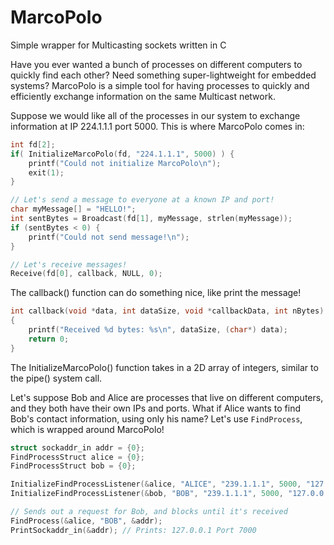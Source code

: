# MarcoPolo
Simple wrapper for Multicasting sockets written in C

Have you ever wanted a bunch of processes on different computers to quickly find each other? Need something super-lightweight for embedded systems? MarcoPolo is a simple tool for having processes to quickly and efficiently exchange information on the same Multicast network. 

Suppose we would like all of the processes in our system to exchange information at IP 224.1.1.1 port 5000. This is where MarcoPolo comes in:

```C
int fd[2];
if( InitializeMarcoPolo(fd, "224.1.1.1", 5000) ) { 
    printf("Could not initialize MarcoPolo\n");
    exit(1);
}   

// Let's send a message to everyone at a known IP and port!
char myMessage[] = "HELLO!";
int sentBytes = Broadcast(fd[1], myMessage, strlen(myMessage));
if (sentBytes < 0) {
    printf("Could not send message!\n");
}   

// Let's receive messages!
Receive(fd[0], callback, NULL, 0); 
```

The callback() function can do something nice, like print the message!

```C
int callback(void *data, int dataSize, void *callbackData, int nBytes)
{   
    printf("Received %d bytes: %s\n", dataSize, (char*) data);
    return 0;
}
```

The InitializeMarcoPolo() function takes in a 2D array of integers, similar to the pipe() system call. 

Let's suppose Bob and Alice are processes that live on different computers, and they both have their own IPs and ports. What if Alice wants to find Bob's contact information, using only his name? Let's use `FindProcess`, which is wrapped around MarcoPolo!
 

```C
struct sockaddr_in addr = {0};
FindProcessStruct alice = {0};
FindProcessStruct bob = {0};

InitializeFindProcessListener(&alice, "ALICE", "239.1.1.1", 5000, "127.0.0.1", 60000);	
InitializeFindProcessListener(&bob, "BOB", "239.1.1.1", 5000, "127.0.0.1", 7000);	

// Sends out a request for Bob, and blocks until it's received
FindProcess(&alice, "BOB", &addr); 
PrintSockaddr_in(&addr); // Prints: 127.0.0.1 Port 7000

```

